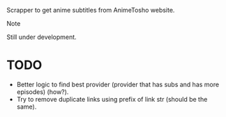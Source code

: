 Scrapper to get anime subtitles from AnimeTosho website.

> [!NOTE]
> Still under development.

# TODO

- Better logic to find best provider (provider that has subs and has more episodes) (how?).
- Try to remove duplicate links using prefix of link str (should be the same).
